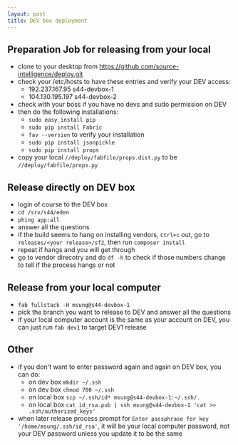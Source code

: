 ```yaml
---
layout: post
title: DEV box deployment
---
```



## Preparation Job for releasing from your local
* clone to your desktop from https://github.com/source-intelligence/deploy.git
* check your /etc/hosts to have these entries and verify your DEV access:
    * 192.237.167.95  s44-devbox-1
    * 104.130.195.197 s44-devbox-2
* check with your boss if you have no devs and sudo permission on DEV
* then do the following installations:
    * `sudo easy_install pip`
    * `sudo pip install Fabric`
    * `fav --version` to verify your installation
    * `sudo pip install jsonpickle`
    * `sudo pip install props`
* copy your local `//deploy/fabfile/props.dist.py` to be `//deploy/fabfile/props.py`

## Release directly on DEV box
* login of course to the DEV box
* `cd /srv/s44/eden`
* `phing app:all`
* answer all the questions
* if the build seems to hang on installing vendors, `Ctrl+c` out, go to `releases/<your release>/sf2`, then run `composer install`
* repeat if hangs and you will get through
* go to vendor direcotry and do `df -h` to check if those numbers change to tell if the process hangs or not


## Release from your local computer
* `fab fullstack -H msung@s44-devbox-1`
* pick the branch you want to release to DEV and answer all the questions
* if your local computer account is the same as your account on DEV, you can just run `fab dev1` to target DEV1 release

## Other

* if you don't want to enter password again and again on DEV box, you can do:
    * on dev box `mkdir ~/.ssh`
    * on dev box `chmod 700 ~/.ssh`
    * on local box `scp ~/.ssh/id* msung@s44-devbox-1:~/.ssh/.` 
    * on local box `cat id_rsa.pub | ssh msung@s44-devbox-1 'cat >> .ssh/authorized_keys'`
* when later release process prompt for `Enter passphrase for key '/home/msung/.ssh/id_rsa'`, it will be your local computer password, not your DEV password unless you update it to be the same





